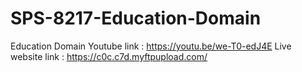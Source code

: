 # SPS-8217-Education-Domain
Education Domain
Youtube link       :   https://youtu.be/we-T0-edJ4E
Live website link  :  https://c0c.c7d.myftpupload.com/
